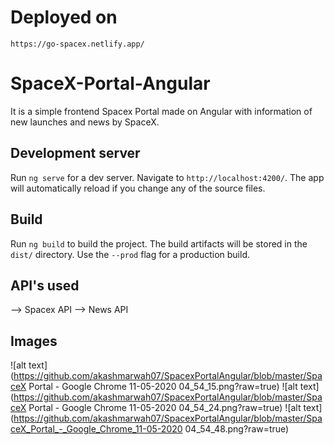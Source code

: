 
# Deployed on
`https://go-spacex.netlify.app/`

# SpaceX-Portal-Angular

It is a simple frontend Spacex Portal made on Angular with information of new launches and news by SpaceX.

## Development server

Run `ng serve` for a dev server. Navigate to `http://localhost:4200/`. The app will automatically reload if you change any of the source files.

## Build

Run `ng build` to build the project. The build artifacts will be stored in the `dist/` directory. Use the `--prod` flag for a production build.

## API's used

--> Spacex API
--> News API
## Images
![alt text](https://github.com/akashmarwah07/SpacexPortalAngular/blob/master/SpaceX Portal - Google Chrome 11-05-2020 04_54_15.png?raw=true)
![alt text](https://github.com/akashmarwah07/SpacexPortalAngular/blob/master/SpaceX Portal - Google Chrome 11-05-2020 04_54_24.png?raw=true)
![alt text](https://github.com/akashmarwah07/SpacexPortalAngular/blob/master/SpaceX_Portal_-_Google_Chrome_11-05-2020 04_54_48.png?raw=true)


